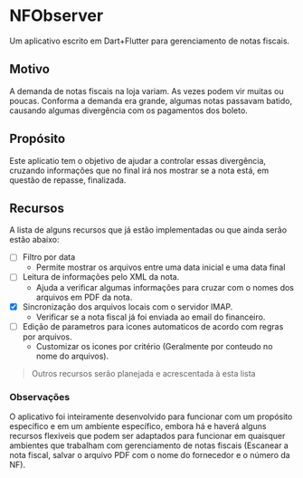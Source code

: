 # NFObserver
Um aplicativo escrito em Dart+Flutter para gerenciamento de notas fiscais.

## Motivo
A demanda de notas fiscais na loja variam. As vezes podem vir muitas ou poucas. Conforma a demanda era grande, algumas notas passavam batido, causando algumas divergência com os pagamentos dos boleto.

## Propósito
Este aplicatio tem o objetivo de ajudar a controlar essas divergência, cruzando informações que no final irá nos mostrar se a nota está, em questão de repasse, finalizada.

## Recursos
A lista de alguns recursos que já estão implementadas ou que ainda serão estão abaixo:
- [ ] Filtro por data
  - Permite mostrar os arquivos entre uma data inicial e uma data final
- [ ] Leitura de informações pelo XML da nota.
  - Ajuda a verificar algumas informações para cruzar com o nomes dos arquivos em PDF da nota.
- [x] Sincronização dos arquivos locais com o servidor IMAP.
  - Verificar se a nota fiscal já foi enviada ao email do financeiro.
- [ ] Edição de parametros para icones automaticos de acordo com regras por arquivos.
  - Customizar os icones por critério (Geralmente por conteudo no nome do arquivos).

>Outros recursos serão planejada e acrescentada à esta lista

### Observações
O aplicativo foi inteiramente desenvolvido para funcionar com um propósito específico e em um ambiente específico, embora há e haverá alguns recursos flexiveis que podem ser adaptados para funcionar em quaisquer ambientes que trabalham com gerenciamento de notas fiscais (Escanear a nota fiscal, salvar o arquivo PDF com o nome do fornecedor e o número da NF).

